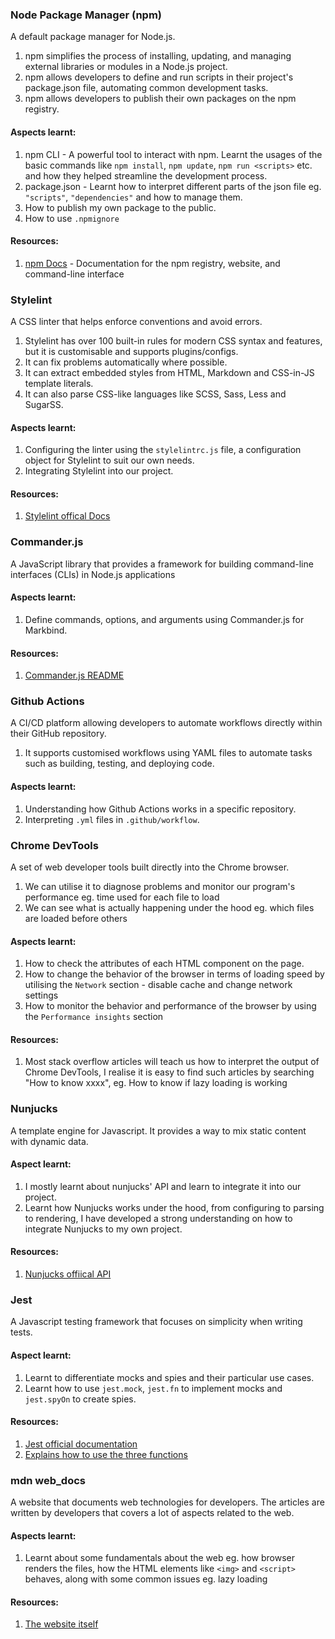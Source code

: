 ### Node Package Manager (npm)

A default package manager for Node.js. 
1. npm simplifies the process of installing, updating, and managing external libraries or modules in a Node.js project. 
2. npm allows developers to define and run scripts in their project's package.json file, automating common development tasks.
3. npm allows developers to publish their own packages on the npm registry.

#### Aspects learnt:
1. npm CLI - A powerful tool to interact with npm. Learnt the usages of the basic commands like `npm install`, `npm update`, `npm run <scripts>` etc. and how they helped streamline the development process.
2. package.json - Learnt how to interpret different parts of the json file eg. `"scripts"`, `"dependencies"` and how to manage them.
3. How to publish my own package to the public.
4. How to use `.npmignore`

#### Resources:
1. [npm Docs](https://docs.npmjs.com/) - Documentation for the npm registry, website, and command-line interface

### Stylelint

A CSS linter that helps enforce conventions and avoid errors. 

1. Stylelint has over 100 built-in rules for modern CSS syntax and features, but it is customisable and supports plugins/configs.
2. It can fix problems automatically where possible.
3. It can extract embedded styles from HTML, Markdown and CSS-in-JS template literals.
4. It can also parse CSS-like languages like SCSS, Sass, Less and SugarSS.

#### Aspects learnt:
1. Configuring the linter using the `stylelintrc.js` file, a configuration object for Stylelint to suit our own needs.
2. Integrating Stylelint into our project.

#### Resources:
1. [Stylelint offical Docs](https://stylelint.io/)


### Commander.js
A JavaScript library that provides a framework for building command-line interfaces (CLIs) in Node.js applications

#### Aspects learnt:
1. Define commands, options, and arguments using Commander.js for Markbind.

#### Resources:
1. [Commander.js README](https://www.npmjs.com/package/commander)


### Github Actions

A CI/CD platform allowing developers to automate workflows directly within their GitHub repository. 

1. It supports customised workflows using YAML files to automate tasks such as building, testing, and deploying code.

#### Aspects learnt:
1. Understanding how Github Actions works in a specific repository.
2. Interpreting `.yml` files in `.github/workflow`.


### Chrome DevTools

A set of web developer tools built directly into the Chrome browser. 

1. We can utilise it to diagnose problems and monitor our program's performance eg. time used for each file to load
2. We can see what is actually happening under the hood eg. which files are loaded before others

#### Aspects learnt:
1. How to check the attributes of each HTML component on the page.
2. How to change the behavior of the browser in terms of loading speed by utilising the `Network` section - disable cache and change network settings
3. How to monitor the behavior and performance of the browser by using the `Performance insights` section

#### Resources:
1. Most stack overflow articles will teach us how to interpret the output of Chrome DevTools, I realise it is easy to find such articles by searching "How to know xxxx", eg. How to know if lazy loading is working

### Nunjucks

A template engine for Javascript. It provides a way to mix static content with dynamic data. 

#### Aspect learnt:
1. I mostly learnt about nunjucks' API and learn to integrate it into our project.
2. Learnt how Nunjucks works under the hood, from configuring to parsing to rendering, I have developed a strong understanding on how to integrate Nunjucks to my own project.

#### Resources:
1. [Nunjucks offiical API](https://mozilla.github.io/nunjucks/api.html) 

### Jest

A Javascript testing framework that focuses on simplicity when writing tests.

#### Aspect learnt:
1. Learnt to differentiate mocks and spies and their particular use cases.
2. Learnt how to use `jest.mock`, `jest.fn` to implement mocks and `jest.spyOn` to create spies.

#### Resources:
1. [Jest official documentation](https://jestjs.io/)
2. [Explains how to use the three functions](https://medium.com/@rickhanlonii/understanding-jest-mocks-f0046c68e53c)


### mdn web_docs

A website that documents web technologies for developers. The articles are written by developers that covers a lot of aspects related to the web.

#### Aspects learnt:
1. Learnt about some fundamentals about the web eg. how browser renders the files, how the HTML elements like `<img>` and `<script>` behaves, along with some common issues eg. lazy loading

#### Resources:
1. [The website itself](https://developer.mozilla.org/en-US/docs/Web)
